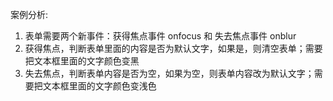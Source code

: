 案例分析:

1. 表单需要两个新事件：获得焦点事件 onfocus 和 失去焦点事件 onblur
2. 获得焦点，判断表单里面的内容是否为默认文字，如果是，则清空表单；需要把文本框里面的文字颜色变黑
3. 失去焦点，判断表单内容是否为空，如果为空，则表单内容改为默认文字；需要把文本框里面的文字颜色变浅色

